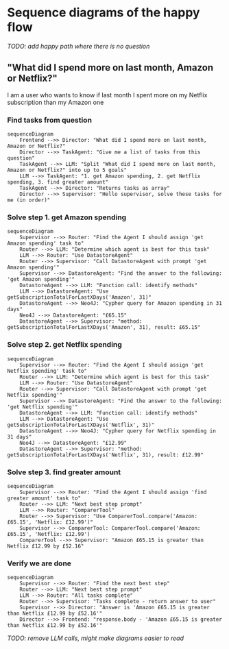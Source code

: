 # Sequence diagrams of the happy flow

*TODO: add happy path where there is no question*

## "What did I spend more on last month, Amazon or Netflix?"

I am a user who wants to know if last month I spent more on my Netflix subscription than my Amazon one

### Find tasks from question
```mermaid
sequenceDiagram
    Frontend -->> Director: "What did I spend more on last month, Amazon or Netflix?"
    Director -->> TaskAgent: "Give me a list of tasks from this question"
    TaskAgent -->> LLM: "Split "What did I spend more on last month, Amazon or Netflix?" into up to 5 goals"
    LLM -->> TaskAgent: "1. get Amazon spending, 2. get Netflix spending, 3. find greater amount"
    TaskAgent -->> Director: "Returns tasks as array"
    Director -->> Supervisor: "Hello supervisor, solve these tasks for me (in order)"
```

### Solve step 1. get Amazon spending
```mermaid
sequenceDiagram
    Supervisor -->> Router: "Find the Agent I should assign 'get Amazon spending' task to"
    Router -->> LLM: "Determine which agent is best for this task"
    LLM -->> Router: "Use DatastoreAgent"
    Router -->> Supervisor: "Call DatastoreAgent with prompt 'get Amazon spending'"
    Supervisor -->> DatastoreAgent: "Find the answer to the following: 'get Amazon spending'"
    DatastoreAgent -->> LLM: "Function call: identify methods"
    LLM -->> DatastoreAgent: "Use getSubscriptionTotalForLastXDays('Amazon', 31)"
    DatastoreAgent -->> Neo4J: "Cypher query for Amazon spending in 31 days"
    Neo4J -->> DatastoreAgent: "£65.15"
    DatastoreAgent -->> Supervisor: "method: getSubscriptionTotalForLastXDays('Amazon', 31), result: £65.15"
```

### Solve step 2. get Netflix spending
```mermaid
sequenceDiagram
    Supervisor -->> Router: "Find the Agent I should assign 'get Netflix spending' task to"
    Router -->> LLM: "Determine which agent is best for this task"
    LLM -->> Router: "Use DatastoreAgent"
    Router -->> Supervisor: "Call DatastoreAgent with prompt 'get Netflix spending'"
    Supervisor -->> DatastoreAgent: "Find the answer to the following: 'get Netflix spending'"
    DatastoreAgent -->> LLM: "Function call: identify methods"
    LLM -->> DatastoreAgent: "Use getSubscriptionTotalForLastXDays('Netflix', 31)"
    DatastoreAgent -->> Neo4J: "Cypher query for Netflix spending in 31 days"
    Neo4J -->> DatastoreAgent: "£12.99"
    DatastoreAgent -->> Supervisor: "method: getSubscriptionTotalForLastXDays('Netflix', 31), result: £12.99"
```

### Solve step 3. find greater amount
```mermaid
sequenceDiagram
    Supervisor -->> Router: "Find the Agent I should assign 'find greater amount' task to"
    Router -->> LLM: "Next best step prompt"
    LLM -->> Router: "ComparerTool"
    Router -->> Supervisor: "Use ComparerTool.compare('Amazon: £65.15', 'Netflix: £12.99')"
    Supervisor -->> ComparerTool: ComparerTool.compare('Amazon: £65.15', 'Netflix: £12.99')
    ComparerTool -->> Supervisor: "Amazon £65.15 is greater than Netflix £12.99 by £52.16"
```

### Verify we are done
```mermaid
sequenceDiagram
    Supervisor -->> Router: "Find the next best step"
    Router -->> LLM: "Next best step prompt"
    LLM -->> Router: "All tasks complete"
    Router -->> Supervisor: "Tasks complete - return answer to user"
    Supervisor -->> Director: "Answer is 'Amazon £65.15 is greater than Netflix £12.99 by £52.16'"
    Director -->> Frontend: "response.body - 'Amazon £65.15 is greater than Netflix £12.99 by £52.16'"
```

*TODO: remove LLM calls, might make diagrams easier to read*
